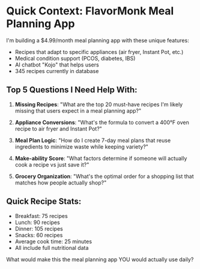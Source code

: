 # Quick Context: FlavorMonk Meal Planning App

I'm building a $4.99/month meal planning app with these unique features:
- Recipes that adapt to specific appliances (air fryer, Instant Pot, etc.)
- Medical condition support (PCOS, diabetes, IBS)
- AI chatbot "Kojo" that helps users
- 345 recipes currently in database

## Top 5 Questions I Need Help With:

1. **Missing Recipes**: "What are the top 20 must-have recipes I'm likely missing that users expect in a meal planning app?"

2. **Appliance Conversions**: "What's the formula to convert a 400°F oven recipe to air fryer and Instant Pot?"

3. **Meal Plan Logic**: "How do I create 7-day meal plans that reuse ingredients to minimize waste while keeping variety?"

4. **Make-ability Score**: "What factors determine if someone will actually cook a recipe vs just save it?"

5. **Grocery Organization**: "What's the optimal order for a shopping list that matches how people actually shop?"

## Quick Recipe Stats:
- Breakfast: 75 recipes
- Lunch: 90 recipes  
- Dinner: 105 recipes
- Snacks: 60 recipes
- Average cook time: 25 minutes
- All include full nutritional data

What would make this the meal planning app YOU would actually use daily? 